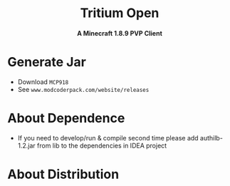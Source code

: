 <h1 align="center">Tritium Open</h1>
<h4 align="center">A Minecraft 1.8.9 PVP Client</h4>

# Generate Jar
- Download `MCP918`
- See `www.modcoderpack.com/website/releases`

# About Dependence
- If you need to develop/run & compile second time please add authilb-1.2.jar from lib to the dependencies in IDEA project

# About Distribution
